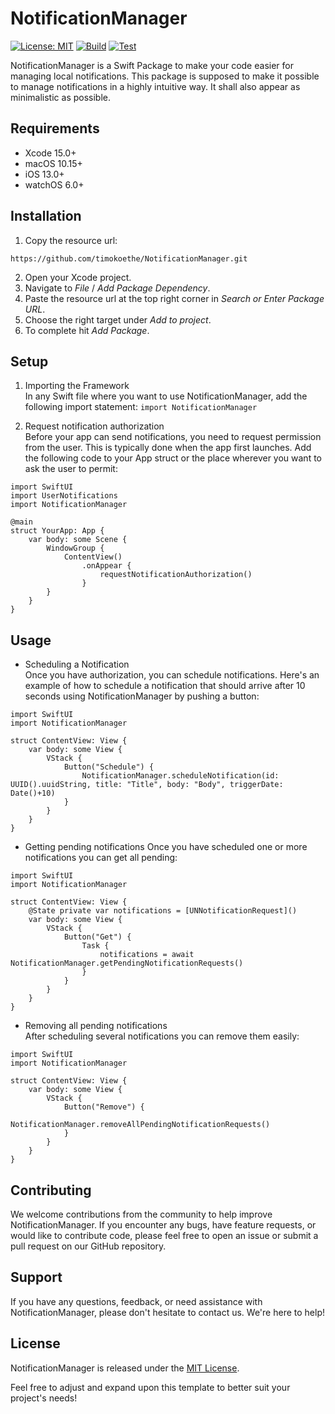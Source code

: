 # NotificationManager
[![License: MIT](https://img.shields.io/badge/license-MIT-blue)](https://opensource.org/license/mit)
[![Build](https://github.com/timokoethe/NotificationManager/actions/workflows/build.yml/badge.svg?branch=main)](https://github.com/timokoethe/NotificationManager/actions/workflows/build.yml)
[![Test](https://github.com/timokoethe/NotificationManager/actions/workflows/test.yml/badge.svg?branch=main)](https://github.com/timokoethe/NotificationManager/actions/workflows/test.yml)

NotificationManager is a Swift Package to make your code easier for managing local notifications.
This package is supposed to make it possible to manage notifications in a highly intuitive way.
It shall also appear as minimalistic as possible.

## Requirements
- Xcode 15.0+
- macOS 10.15+
- iOS 13.0+
- watchOS 6.0+


## Installation
1.  Copy the resource url:
```
https://github.com/timokoethe/NotificationManager.git
```
2.  Open your Xcode project.
3.  Navigate to _File_ / _Add Package Dependency_.
4.  Paste the resource url at the top right corner in _Search or Enter Package URL_.
5.  Choose the right target under _Add to project_.
6.  To complete hit _Add Package_.

## Setup
1. Importing the Framework <br>
In any Swift file where you want to use NotificationManager, add the following import statement:
```import NotificationManager```

2. Request notification authorization <br>
Before your app can send notifications, you need to request permission from the user. This is typically done when the app first launches. Add the following code to your App struct or the place wherever you want to ask the user to permit:
```
import SwiftUI
import UserNotifications
import NotificationManager

@main
struct YourApp: App {
    var body: some Scene {
        WindowGroup {
            ContentView()
                .onAppear {
                    requestNotificationAuthorization()
                }
        }
    }
}
```

## Usage
- Scheduling a Notification <br>
Once you have authorization, you can schedule notifications. Here's an example of how to schedule a notification that should arrive after 10 seconds using NotificationManager by pushing a button:

```
import SwiftUI
import NotificationManager

struct ContentView: View {
    var body: some View {
        VStack {
            Button("Schedule") {
                NotificationManager.scheduleNotification(id: UUID().uuidString, title: "Title", body: "Body", triggerDate: Date()+10)
            }
        }
    }
}
```

- Getting pending notifications
Once you have scheduled one or more notifications you can get all pending:
```
import SwiftUI
import NotificationManager

struct ContentView: View {
    @State private var notifications = [UNNotificationRequest]()
    var body: some View {
        VStack {
            Button("Get") {
                Task {
                    notifications = await NotificationManager.getPendingNotificationRequests()
                }
            }
        }
    }
}
```

- Removing all pending notifications <br>
After scheduling several notifications you can remove them easily:
```
import SwiftUI
import NotificationManager

struct ContentView: View {
    var body: some View {
        VStack {
            Button("Remove") {
                NotificationManager.removeAllPendingNotificationRequests()
            }
        }
    }
}
```

## Contributing
We welcome contributions from the community to help improve NotificationManager. If you encounter any bugs, have feature requests, or would like to contribute code, please feel free to open an issue or submit a pull request on our GitHub repository.

## Support
If you have any questions, feedback, or need assistance with NotificationManager, please don't hesitate to contact us. We're here to help!

## License
NotificationManager is released under the [MIT License](https://opensource.org/license/mit).

Feel free to adjust and expand upon this template to better suit your project's needs!
